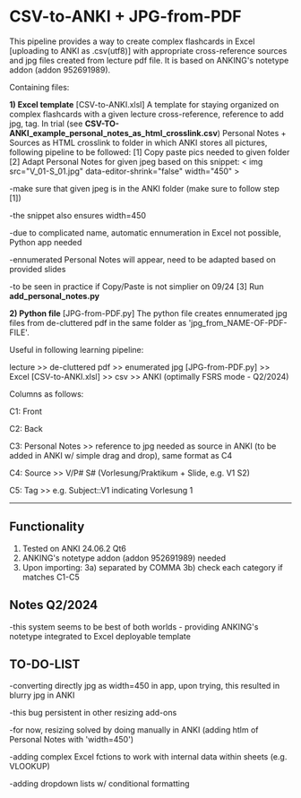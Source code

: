 # CSV-to-ANKI + JPG-from-PDF
This pipeline provides a way to create complex flashcards in Excel [uploading to ANKI as .csv(utf8)] with appropriate cross-reference sources and jpg files created from lecture pdf file. 
It is based on ANKING's notetype addon (addon 952691989). 

Containing files:

**1) Excel template** [CSV-to-ANKI.xlsl]
   A template for staying organized on complex flashcards with a given lecture cross-reference, reference to add jpg, tag. 
   In trial (see **CSV-TO-ANKI_example_personal_notes_as_html_crosslink.csv**) Personal Notes + Sources as HTML crosslink to folder in which ANKI stores all pictures, following pipeline to be followed:
   [1] Copy paste pics needed to given folder
   [2] Adapt Personal Notes for given jpeg based on this snippet:
<
         img src="V_01-S_01.jpg" data-editor-shrink="false" width="450" 
         >
   
   -make sure that given jpeg is in the ANKI folder  (make sure to follow step [1])
   
   -the snippet also ensures width=450
   
   -due to complicated name, automatic ennumeration in Excel not possible, Python app       needed
   
   -ennumerated Personal Notes will appear, need to be adapted based on provided slides
   
   -to be seen in practice if Copy/Paste is not simplier on 09/24 
   [3] Run **add_personal_notes.py** 
   
**2) Python file** [JPG-from-PDF.py]
The python file creates ennumerated jpg files from de-cluttered pdf in the same folder as 'jpg_from_NAME-OF-PDF-FILE'.

Useful in following learning pipeline:

lecture >> de-cluttered pdf >> enumerated jpg [JPG-from-PDF.py] >> Excel [CSV-to-ANKI.xlsl] >> csv >> ANKI (optimally FSRS mode - Q2/2024)

Columns as follows:

C1: Front

C2: Back

C3: Personal Notes >> reference to jpg needed as source in ANKI (to be added in ANKI w/ simple drag and drop), same format as C4

C4: Source >> V/P# S# (Vorlesung/Praktikum + Slide, e.g. V1 S2)

C5: Tag >> e.g. Subject::V1 indicating Vorlesung 1

*** 

## Functionality
1) Tested on ANKI 24.06.2 Qt6
2) ANKING's notetype addon (addon 952691989) needed
3) Upon importing: 3a) separated by COMMA 3b) check each category if matches C1-C5
## Notes Q2/2024
-this system seems to be best of both worlds - providing  ANKING's notetype integrated to Excel deployable template

## TO-DO-LIST
-converting directly jpg as width=450 in app, upon trying, this resulted in blurry jpg in ANKI

-this bug persistent in other resizing add-ons 

-for now, resizing solved by doing manually in ANKI (adding htlm of Personal Notes with 'width=450')

-adding complex Excel fctions to work with internal data within sheets (e.g. VLOOKUP)

-adding dropdown lists w/ conditional formatting 
